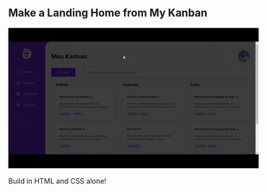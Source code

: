 ## Make a Landing Home from My Kanban
 
 ![mykarban!](assets/Meu-Kanban-.gif)

 Build in HTML and CSS alone!